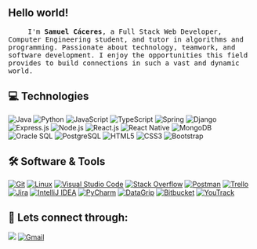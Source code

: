 <h2>Hello world!</h2>

<samp>
    <p align=”justify” style="text-indent:40px;"> I'm <b>Samuel Cáceres</b>, a Full Stack Web Developer, Computer
        Engineering student, and tutor in algorithms and programming. Passionate about technology, teamwork, and
        software development. I enjoy the opportunities this field provides to build connections in such a vast and
        dynamic world.</p>
</samp>

## 💻 Technologies
<div>
    <img alt="Java" src="https://img.shields.io/badge/Java-ED8B00?style=for-the-badge&logo=java&logoColor=white" />
    <img alt="Python"
        src="https://img.shields.io/badge/Python-3776AB?style=for-the-badge&logo=python&logoColor=white" />
    <img alt="JavaScript"
        src="https://img.shields.io/badge/JavaScript-323330?style=for-the-badge&logo=javascript&logoColor=F7DF1E" />
    <img alt="TypeScript"
        src="https://img.shields.io/badge/TypeScript-007ACC?style=for-the-badge&logo=typescript&logoColor=white" />
    <img alt="Spring"
        src="https://img.shields.io/badge/Spring-6DB33F?style=for-the-badge&logo=spring&logoColor=white" />
    <img alt="Django"
        src="https://img.shields.io/badge/Django-092E20?style=for-the-badge&logo=django&logoColor=white" />
    <img alt="Express.js"
        src="https://img.shields.io/badge/Express.js-404D59?style=for-the-badge&logo=express&logoColor=white" />
    <img alt="Node.js"
        src="https://img.shields.io/badge/Node.js-339933?style=for-the-badge&logo=node.js&logoColor=white" />
    <img alt="React.js"
        src="https://img.shields.io/badge/React.js-61DAFB?style=for-the-badge&logo=react&logoColor=black" />
    <img alt="React Native"
        src="https://img.shields.io/badge/React_Native-0078D4?style=for-the-badge&logo=react&logoColor=white" />
    <img alt="MongoDB"
        src="https://img.shields.io/badge/MongoDB-47A248?style=for-the-badge&logo=mongodb&logoColor=white" />
    <img alt="Oracle SQL"
        src="https://img.shields.io/badge/Oracle_SQL-F80000?style=for-the-badge&logo=oracle&logoColor=white" />
    <img alt="PostgreSQL"
        src="https://img.shields.io/badge/PostgreSQL-4169E1?style=for-the-badge&logo=postgresql&logoColor=white" />
    <img alt="HTML5" src="https://img.shields.io/badge/HTML5-E34F26?style=for-the-badge&logo=html5&logoColor=white" />
    <img alt="CSS3" src="https://img.shields.io/badge/CSS3-1572B6?style=for-the-badge&logo=css3&logoColor=white" />
    <img alt="Bootstrap"
        src="https://img.shields.io/badge/Bootstrap-7952B3?style=for-the-badge&logo=bootstrap&logoColor=white" />
</div>




## 🛠️ Software & Tools

<p>
    <a href="#"><img alt="Git"
            src="https://img.shields.io/badge/Git-F05032?style=for-the-badge&logo=git&logoColor=white"></a>
    <a href="#"><img alt="Linux"
            src="https://img.shields.io/badge/Linux-FCC624?style=for-the-badge&logo=linux&logoColor=black"></a>
    <a href="#"><img alt="Visual Studio Code"
            src="https://img.shields.io/badge/Visual_Studio_Code-0078D4?style=for-the-badge&logo=visual%20studio%20code&logoColor=white"></a>
    <a href="#"><img alt="Stack Overflow"
            src="https://img.shields.io/badge/Stack_Overflow-FE7A16?style=for-the-badge&logo=stack-overflow&logoColor=white"></a>
    <a href="#"><img alt="Postman"
            src="https://img.shields.io/badge/Postman-FF6C37?style=for-the-badge&logo=Postman&logoColor=white"></a>
    <a href="#"><img alt="Trello"
            src="https://img.shields.io/badge/Trello-0052CC?style=for-the-badge&logo=trello&logoColor=white"></a>
    <a href="#"><img alt="Jira"
            src="https://img.shields.io/badge/Jira-0052CC?style=for-the-badge&logo=Jira&logoColor=white"></a>
    <a href="#"><img alt="IntelliJ IDEA"
            src="https://img.shields.io/badge/IntelliJ_IDEA-2C2255?style=for-the-badge&logo=intellijidea&logoColor=white"></a>
    <a href="#"><img alt="PyCharm"
            src="https://img.shields.io/badge/PyCharm-21A75D?style=for-the-badge&logo=pycharm&logoColor=white"></a>
    <a href="#"><img alt="DataGrip"
            src="https://img.shields.io/badge/DataGrip-9D45D3?style=for-the-badge&logo=datagrip&logoColor=white"></a>
    <a href="#"><img alt="Bitbucket"
            src="https://img.shields.io/badge/Bitbucket-0D57A0?style=for-the-badge&logo=bitbucket&logoColor=white"></a>
    <a href="#"><img alt="YouTrack"
            src="https://img.shields.io/badge/YouTrack-E94F1E?style=for-the-badge&logo=youtrack&logoColor=white"></a>

## 🔔 Lets connect through:  
<a href="https://www.linkedin.com/in/samuelcaceres1/"><img src="https://img.icons8.com/color/48/000000/linkedin.png" /></a>
<a href="https://mail.google.com/mail/?view=cm&to=samuelcaceresvillalba@gmail.com" target="_blank" rel="noopener noreferrer">
  <img src="https://img.icons8.com/color/48/000000/gmail.png" alt="Gmail">
</a>


